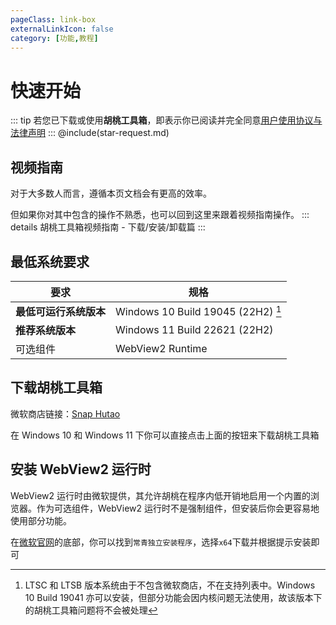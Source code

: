 ```yaml
---
pageClass: link-box
externalLinkIcon: false
category: [功能,教程]
---
```

# 快速开始
   
::: tip
若您已下载或使用**胡桃工具箱**，即表示你已阅读并完全同意[用户使用协议与法律声明](/statements/tos.md)
:::
@include(star-request.md)

## 视频指南
对于大多数人而言，遵循本页文档会有更高的效率。

但如果你对其中包含的操作不熟悉，也可以回到这里来跟着视频指南操作。
::: details 胡桃工具箱视频指南 - 下载/安装/卸载篇
<BiliBili bvid="BV13A411k7B4" />
:::
   
## 最低系统要求
|要求|规格|
|-|-|
|**最低可运行系统版本**|Windows 10 Build 19045 (22H2) [^first]  |
|**推荐系统版本**|Windows 11 Build 22621 (22H2)|
|可选组件|WebView2 Runtime|


## 下载胡桃工具箱

<ms-store-badge
productid="9PH4NXJ2JN52"
theme="auto">
</ms-store-badge>


微软商店链接：[Snap Hutao](https://apps.microsoft.com/store/detail/snap-hutao/9PH4NXJ2JN52)

在 Windows 10 和 Windows 11 下你可以直接点击上面的按钮来下载胡桃工具箱

## 安装 WebView2 运行时

WebView2 运行时由微软提供，其允许胡桃在程序内低开销地启用一个内置的浏览器。作为可选组件，WebView2 运行时不是强制组件，但安装后你会更容易地使用部分功能。

在[微软官网](https://developer.microsoft.com/zh-cn/microsoft-edge/webview2/)的底部，你可以找到`常青独立安装程序`，选择`x64`下载并根据提示安装即可

[^first]: LTSC 和 LTSB 版本系统由于不包含微软商店，不在支持列表中。Windows 10 Build 19041 亦可以安装，但部分功能会因内核问题无法使用，故该版本下的胡桃工具箱问题将不会被处理